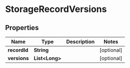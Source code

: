 
# StorageRecordVersions

## Properties
Name | Type | Description | Notes
------------ | ------------- | ------------- | -------------
**recordId** | **String** |  |  [optional]
**versions** | **List&lt;Long&gt;** |  |  [optional]



